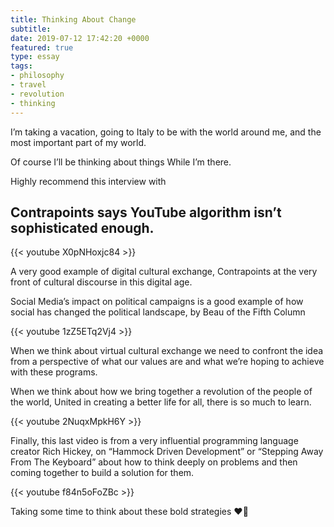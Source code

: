 ```yaml
---
title: Thinking About Change
subtitle: 
date: 2019-07-12 17:42:20 +0000
featured: true
type: essay
tags:
- philosophy
- travel
- revolution
- thinking
---
```


I’m taking a vacation,
going to Italy to be with the world around me,
and the most important part of my world. 

Of course I’ll be thinking about things
While I’m there. 

Highly recommend this interview with 

## Contrapoints says YouTube algorithm isn’t sophisticated enough. 

{{< youtube X0pNHoxjc84 >}}

A very good example of digital cultural exchange, Contrapoints at the very front of cultural discourse in this digital age. 

Social Media’s impact on political campaigns is a good example of how social has changed the political landscape, by Beau of the Fifth Column

{{< youtube 1zZ5ETq2Vj4 >}}

When we think about virtual cultural exchange we need to confront the idea from a perspective of what our values are and what we’re hoping to achieve with these programs. 

When we think about how we bring together a revolution of the people of the world, United in creating a better life for all, there is so much to learn. 

{{< youtube 2NuqxMpkH6Y >}}

Finally, this last video is from a very influential programming language creator Rich Hickey, on “Hammock Driven Development” or “Stepping Away From The Keyboard” about how to think deeply on problems and then coming together to build a solution for them. 

{{< youtube f84n5oFoZBc >}}

Taking some time to think about these bold strategies ♥️🖤

